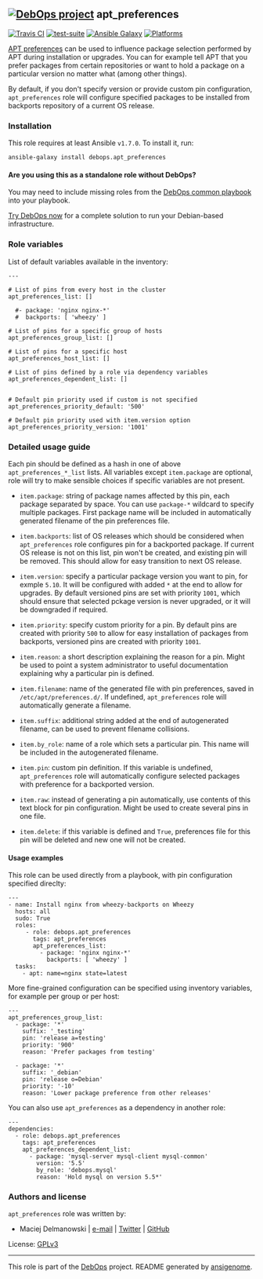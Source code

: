 
## [![DebOps project](http://debops.org/images/debops-small.png)](http://debops.org) apt_preferences



[![Travis CI](http://img.shields.io/travis/debops/ansible-apt_preferences.svg?style=flat)](http://travis-ci.org/debops/ansible-apt_preferences) [![test-suite](http://img.shields.io/badge/test--suite-ansible--apt__preferences-blue.svg?style=flat)](https://github.com/debops/test-suite/tree/master/ansible-apt_preferences/)  [![Ansible Galaxy](http://img.shields.io/badge/galaxy-debops.apt__preferences-660198.svg?style=flat)](https://galaxy.ansible.com/list#/roles/1552) [![Platforms](http://img.shields.io/badge/platforms-debian%20|%20ubuntu-lightgrey.svg?style=flat)](#)






[APT preferences](https://wiki.debian.org/AptPreferences) can be used to
influence package selection performed by APT during installation or upgrades.
You can for example tell APT that you prefer packages from certain repositories
or want to hold a package on a particular version no matter what (among other
things).

By default, if you don't specify version or provide custom pin configuration,
`apt_preferences` role will configure specified packages to be installed from
backports repository of a current OS release.





### Installation

This role requires at least Ansible `v1.7.0`. To install it, run:

    ansible-galaxy install debops.apt_preferences

#### Are you using this as a standalone role without DebOps?

You may need to include missing roles from the [DebOps common
playbook](https://github.com/debops/debops-playbooks/blob/master/playbooks/common.yml)
into your playbook.

[Try DebOps now](https://github.com/debops/debops) for a complete solution to run your Debian-based infrastructure.








### Role variables

List of default variables available in the inventory:

    ---
    
    # List of pins from every host in the cluster
    apt_preferences_list: []
    
      #- package: 'nginx nginx-*'
      #  backports: [ 'wheezy' ]
    
    # List of pins for a specific group of hosts
    apt_preferences_group_list: []
    
    # List of pins for a specific host
    apt_preferences_host_list: []
    
    # List of pins defined by a role via dependency variables
    apt_preferences_dependent_list: []
    
    
    # Default pin priority used if custom is not specified
    apt_preferences_priority_default: '500'
    
    # Default pin priority used with item.version option
    apt_preferences_priority_version: '1001'






### Detailed usage guide

Each pin should be defined as a hash in one of above `apt_preferences_*_list`
lists. All variables except `item.package` are optional, role will try to make
sensible choices if specific variables are not present.

- `item.package`: string of package names affected by this pin, each package
  separated by space. You can use `package-*` wildcard to specify multiple
  packages. First package name will be included in automatically generated
  filename of the pin preferences file.

- `item.backports`: list of OS releases which should be considered when
  `apt_preferences` role configures pin for a backported package. If current OS
  release is not on this list, pin won't be created, and existing pin will be
  removed. This should allow for easy transition to next OS release.

- `item.version`: specify a particular package version you want to pin, for
  exmple `5.10`. It will be configured with added `*` at the end to allow for
  upgrades. By default versioned pins are set with priority `1001`, which
  should ensure that selected pckage version is never upgraded, or it will be
  downgraded if required.

- `item.priority`: specify custom priority for a pin. By default pins are
  created with priority `500` to allow for easy installation of packages from
  backports, versioned pins are created with priority `1001`.

- `item.reason`: a short description explaining the reason for a pin. Might be
  used to point a system administrator to useful documentation explaining why
  a particular pin is defined.

- `item.filename`: name of the generated file with pin preferences, saved in
  ``/etc/apt/preferences.d/``. If undefined, `apt_preferences` role will
  automatically generate a filename.

- `item.suffix`: additional string added at the end of autogenerated filename,
  can be used to prevent filename collisions.

- `item.by_role`: name of a role which sets a particular pin. This name will be
  included in the autogenerated filename.

- `item.pin`: custom pin definition. If this variable is undefined,
  `apt_preferences` role will automatically configure selected packages with
  preference for a backported version.

- `item.raw`: instead of generating a pin automatically, use contents of this
  text block for pin configuration. Might be used to create several pins in
  one file.

- `item.delete`: if this variable is defined and `True`, preferences file for
  this pin will be deleted and new one will not be created.

#### Usage examples

This role can be used directly from a playbook, with pin configuration
specified direclty:

    ---
    - name: Install nginx from wheezy-backports on Wheezy
      hosts: all
      sudo: True
      roles:
         - role: debops.apt_preferences
           tags: apt_preferences
           apt_preferences_list:
             - package: 'nginx nginx-*'
               backports: [ 'wheezy' ]
      tasks:
        - apt: name=nginx state=latest

More fine-grained configuration can be specified using inventory variables, for
example per group or per host:

    ---
    apt_preferences_group_list:
      - package: '*'
        suffix: '_testing'
        pin: 'release a=testing'
        priority: '900'
        reason: 'Prefer packages from testing'
    
      - package: '*'
        suffix: '_debian'
        pin: 'release o=Debian'
        priority: '-10'
        reason: 'Lower package preference from other releases'

You can also use `apt_preferences` as a dependency in another role:

    ---
    dependencies:
      - role: debops.apt_preferences
        tags: apt_preferences
        apt_preferences_dependent_list:
          - package: 'mysql-server mysql-client mysql-common'
            version: '5.5'
            by_role: 'debops.mysql'
            reason: 'Hold mysql on version 5.5*'






### Authors and license

`apt_preferences` role was written by:

- Maciej Delmanowski | [e-mail](mailto:drybjed@gmail.com) | [Twitter](https://twitter.com/drybjed) | [GitHub](https://github.com/drybjed)

License: [GPLv3](https://tldrlegal.com/license/gnu-general-public-license-v3-%28gpl-3%29)



***

This role is part of the [DebOps](http://debops.org/) project. README generated by [ansigenome](https://github.com/nickjj/ansigenome/).
